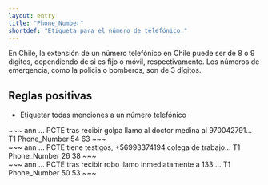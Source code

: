 ```yaml
---
layout: entry
title: "Phone_Number"
shortdef: "Etiqueta para el número de telefónico."
---
```


En Chile, la extensión de un número telefónico en Chile puede ser de 8 o 9 dígitos, dependiendo de si es fijo o móvil, respectivamente. Los números de emergencia, como la policia o bomberos, son de 3 dígitos. 

## Reglas positivas

* Etiquetar todas menciones a un número telefónico

<div class="annotation-correct" markdown="1">
~~~ ann
... PCTE tras recibir golpa llamo al doctor medina al 970042791...
T1 Phone_Number 54 63 
~~~
</div>

<div class="annotation-correct" markdown="1">
~~~ ann
... PCTE tiene testigos,  +56993374194 colega de trabajo...
T1 Phone_Number 26 38 
~~~
</div>


<div class="annotation-correct" markdown="1">
~~~ ann
... PCTE tras recibir robo llamo inmediatamente a 133 ...
T1 Phone_Number 50 53 
~~~
</div>


